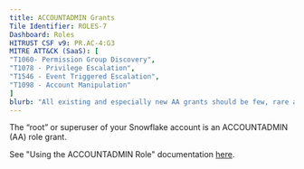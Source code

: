 ```yaml
---
title: ACCOUNTADMIN Grants
Tile Identifier: ROLES-7
Dashboard: Roles
HITRUST CSF v9: PR.AC-4:G3
MITRE ATT&CK (SaaS): [
"T1060- Permission Group Discovery",
"T1078 - Privilege Escalation",
"T1546 - Event Triggered Escalation",
"T1098 - Account Manipulation"
]
blurb: "All existing and especially new AA grants should be few, rare and well-justified."
---
```


The “root” or superuser of your Snowflake account is an ACCOUNTADMIN (AA) role
grant.

See "Using the ACCOUNTADMIN Role" documentation [here][1].

[1]: https://docs.snowflake.com/en/user-guide/security-access-control-considerations#using-the-accountadmin-role
